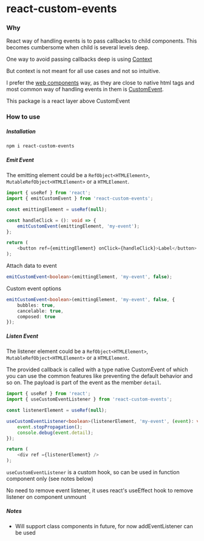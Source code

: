 # react-custom-events

### Why

React way of handling events is to pass callbacks to child components. This becomes cumbersome when child is several levels deep.

One way to avoid passing callbacks deep is using [Context](https://reactjs.org/docs/context.html)

But context is not meant for all use cases and not so intuitive.

I prefer the [web components](https://developer.mozilla.org/en-US/docs/Web/Web_Components) way, as they are close to native html tags and
most common way of handling events in them is [CustomEvent](https://developer.mozilla.org/en-US/docs/Web/API/CustomEvent).

This package is a react layer above CustomEvent

### How to use

##### Installation

```sh
npm i react-custom-events
```

##### Emit Event

The emitting element could be a `RefObject<HTMLElement>`, `MutableRefObject<HTMLElement>` or a `HTMLElement`.

```typescript
import { useRef } from 'react';
import { emitCustomEvent } from 'react-custom-events';

const emittingElement = useRef(null);

const handleClick = (): void => {
	emitCustomEvent(emittingElement, 'my-event');
};

return (
	<button ref={emittingElement} onClick={handleClick}>Label</button>
);
```

Attach data to event

```typescript
emitCustomEvent<boolean>(emittingElement, 'my-event', false);
```

Custom event options

```typescript
emitCustomEvent<boolean>(emittingElement, 'my-event', false, {
	bubbles: true,
	cancelable: true,
	composed: true
});
```

##### Listen Event

The listener element could be a `RefObject<HTMLElement>`, `MutableRefObject<HTMLElement>` or a `HTMLElement`.

The provided callback is called with a type native CustomEvent of which you can use the common features like preventing the default behavior
and so on. The payload is part of the event as the member `detail`.

```typescript
import { useRef } from 'react';
import { useCustomEventListener } from 'react-custom-events';

const listenerElement = useRef(null);

useCustomEventListener<boolean>(listenerElement, 'my-event', (event): void => {
	event.stopPropagation();
	console.debug(event.detail);
});

return (
	<div ref ={listenerElement} />
);
```

`useCustomEventListener` is a custom hook, so can be used in function component only (see notes below)

No need to remove event listener, it uses react's useEffect hook to remove listener on component unmount

##### Notes

* Will support class components in future, for now addEventListener can be used
